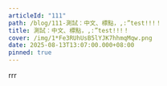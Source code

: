 ```yaml
---
articleId: "111"
path: /blog/111-測試：中文、標點，,:”test!!!！
title: 測試：中文、標點，,:”test!!!！
cover: /img/1*Fe3RUhUsB5lYJK7hhmqMqw.png
date: 2025-08-13T13:07:00.000+08:00
pinned: true
---
```

rrr

